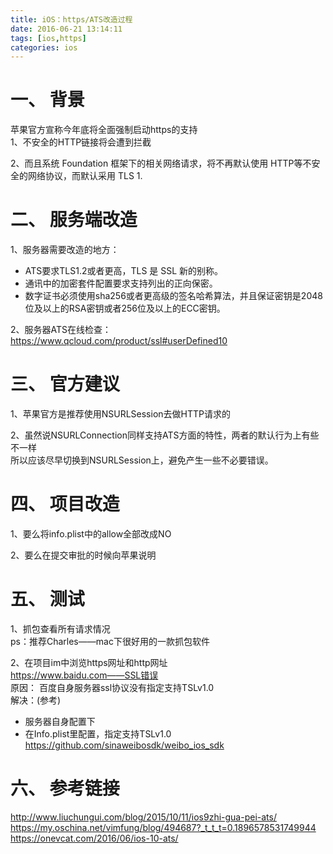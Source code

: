 ```yaml
---
title: iOS：https/ATS改造过程
date: 2016-06-21 13:14:11
tags: [ios,https]
categories: ios
---
```


# 一、 背景
苹果官方宣称今年底将全面强制启动https的支持  
1、不安全的HTTP链接将会遭到拦截  

2、而且系统 Foundation 框架下的相关网络请求，将不再默认使用 HTTP等不安全的网络协议，而默认采用 TLS 1.

# 二、 服务端改造
1、服务器需要改造的地方：
* ATS要求TLS1.2或者更高，TLS 是 SSL 新的别称。
* 通讯中的加密套件配置要求支持列出的正向保密。
* 数字证书必须使用sha256或者更高级的签名哈希算法，并且保证密钥是2048位及以上的RSA密钥或者256位及以上的ECC密钥。

2、服务器ATS在线检查：   https://www.qcloud.com/product/ssl#userDefined10

<!-- more -->

# 三、 官方建议
1、苹果官方是推荐使用NSURLSession去做HTTP请求的  

2、虽然说NSURLConnection同样支持ATS方面的特性，两者的默认行为上有些不一样  
所以应该尽早切换到NSURLSession上，避免产生一些不必要错误。

# 四、 项目改造
1、要么将info.plist中的allow全部改成NO

2、要么在提交审批的时候向苹果说明

# 五、 测试
1、抓包查看所有请求情况  
ps：推荐Charles——mac下很好用的一款抓包软件

2、在项目im中浏览https网址和http网址  
https://www.baidu.com——SSL错误  
原因： 百度自身服务器ssl协议没有指定支持TSLv1.0  
解决：(参考)
* 服务器自身配置下
* 在Info.plist里配置，指定支持TSLv1.0
https://github.com/sinaweibosdk/weibo_ios_sdk

# 六、 参考链接
http://www.liuchungui.com/blog/2015/10/11/ios9zhi-gua-pei-ats/
https://my.oschina.net/vimfung/blog/494687?_t_t_t=0.1896578531749944
https://onevcat.com/2016/06/ios-10-ats/
